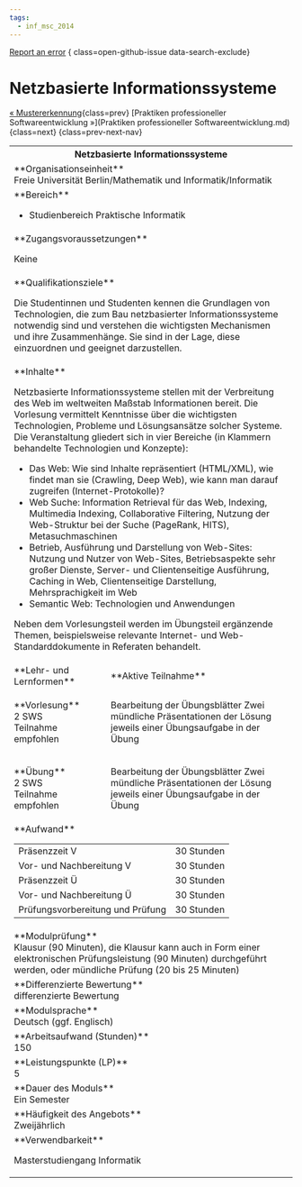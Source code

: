 ```yaml
---
tags:
  - inf_msc_2014
---
```

[Report an error](https://github.com/SGSSGene/FUB-SUP/issues/new?title=Error%20in%20%22Netzbasierte%20Informationssysteme%22&body=There%20seems%20to%20be%20an%20error%20in%20module%20%22Netzbasierte%20Informationssysteme%22%2E%0A%0A%3CDescribe%20here%20a%20slightly%20more%20detailed%20description%20of%20what%20is%20wrong%3E&labels=bug)
{ class=open-github-issue data-search-exclude}

# Netzbasierte Informationssysteme

[« Mustererkennung](Mustererkennung.md){class=prev}
[Praktiken professioneller Softwareentwicklung »](Praktiken professioneller Softwareentwicklung.md){class=next}
{class=prev-next-nav}

<table markdown id="moduledesc">
<tr markdown class="moduledesc_head"><th colspan="2">Netzbasierte Informationssysteme </th></tr>
<tr markdown><td colspan="2">**Organisationseinheit**   <br>Freie Universität Berlin/Mathematik und Informatik/Informatik</td></tr>

<tr markdown><td colspan="2">**Bereich**<br>


- Studienbereich Praktische Informatik

</td></tr>

<tr markdown><td colspan="2">**Zugangsvoraussetzungen** <br>

Keine


</td></tr>
<tr markdown><td colspan="2">**Qualifikationsziele**    <br>

Die Studentinnen und Studenten kennen die Grundlagen von Technologien, die
zum Bau netzbasierter Informationssysteme notwendig sind und verstehen die
wichtigsten Mechanismen und ihre Zusammenhänge. Sie sind in der Lage, diese
einzuordnen und geeignet darzustellen.


</td></tr>
<tr markdown><td colspan="2">**Inhalte**                <br>

Netzbasierte Informationssysteme stellen mit der Verbreitung des Web im
weltweiten Maßstab Informationen bereit. Die Vorlesung vermittelt Kenntnisse
über die wichtigsten Technologien, Probleme und Lösungsansätze solcher
Systeme. Die Veranstaltung gliedert sich in vier Bereiche (in Klammern
behandelte Technologien und Konzepte):

- Das Web: Wie sind Inhalte
  repräsentiert (HTML/XML), wie findet man sie (Crawling, Deep Web), wie kann
  man darauf zugreifen (Internet-Protokolle)?
- Web Suche: Information
  Retrieval für das Web, Indexing, Multimedia Indexing, Collaborative
  Filtering, Nutzung der Web-Struktur bei der Suche (PageRank, HITS),
  Metasuchmaschinen
- Betrieb, Ausführung und Darstellung von Web-Sites:
  Nutzung und Nutzer von Web-Sites, Betriebsaspekte sehr großer Dienste,
  Server- und Clientenseitige Ausführung, Caching in Web, Clientenseitige
  Darstellung, Mehrsprachigkeit im Web
- Semantic Web: Technologien und Anwendungen

Neben dem Vorlesungsteil werden im Übungsteil ergänzende Themen,
beispielsweise relevante Internet- und Web- Standarddokumente in Referaten
behandelt.


</td></tr>

<tr markdown><td>**Lehr- und Lernformen**</td><td>**Aktive Teilnahme**</td></tr>
<tr markdown><td> **Vorlesung** <br>2 SWS <br> Teilnahme empfohlen</td><td>

Bearbeitung der Übungsblätter
Zwei mündliche Präsentationen der Lösung jeweils einer Übungsaufgabe in der Übung
</td></tr>
<tr markdown><td> **Übung** <br>2 SWS <br> Teilnahme empfohlen</td><td>

Bearbeitung der Übungsblätter
Zwei mündliche Präsentationen der Lösung jeweils einer Übungsaufgabe in der Übung
</td></tr>
<tr markdown><td colspan="2">**Aufwand**                <br>
<table class="aufwand_table">
<tr><td>Präsenzzeit V</td><td>30 Stunden</td></tr>
<tr><td>Vor- und Nachbereitung V</td><td>30 Stunden</td></tr>
<tr><td>Präsenzzeit Ü</td><td>30 Stunden</td></tr>
<tr><td>Vor- und Nachbereitung Ü</td><td>30 Stunden</td></tr>
<tr><td>Prüfungsvorbereitung und Prüfung</td><td>30 Stunden</td></tr>
</table>

</td></tr>
<tr markdown><td colspan="2">**Modulprüfung**             <br>Klausur (90 Minuten), die Klausur kann auch in Form einer elektronischen
Prüfungsleistung (90 Minuten) durchgeführt werden, oder mündliche Prüfung
(20 bis 25 Minuten)


</td></tr>
<tr markdown><td colspan="2">**Differenzierte Bewertung** <br>differenzierte Bewertung

</td></tr>
<tr markdown><td colspan="2">**Modulsprache**             <br>Deutsch (ggf. Englisch)</td></tr>
<tr markdown><td colspan="2">**Arbeitsaufwand (Stunden)** <br>150</td></tr>
<tr markdown><td colspan="2">**Leistungspunkte (LP)**     <br>5</td></tr>
<tr markdown><td colspan="2">**Dauer des Moduls**         <br>Ein Semester</td></tr>
<tr markdown><td colspan="2">**Häufigkeit des Angebots**  <br>Zweijährlich</td></tr>
<tr markdown><td colspan="2">**Verwendbarkeit**           <br>

Masterstudiengang Informatik


</td></tr>

</table>
